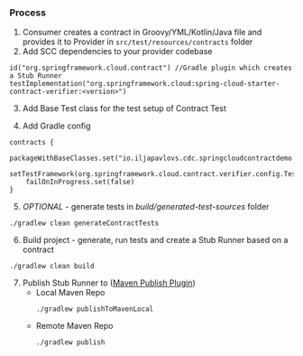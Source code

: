 ### Process

1. Consumer creates a contract in Groovy/YML/Kotlin/Java file and provides it to Provider in `src/test/resources/contracts` folder
2. Add SCC dependencies to your provider codebase

```
id("org.springframework.cloud.contract") //Gradle plugin which creates a Stub Runner
testImplementation("org.springframework.cloud:spring-cloud-starter-contract-verifier:<version>")
```

3. Add Base Test class for the test setup of Contract Test

4. Add Gradle config 
```
contracts {
    packageWithBaseClasses.set("io.iljapavlovs.cdc.springcloudcontractdemo.contractbase.provider")
    setTestFramework(org.springframework.cloud.contract.verifier.config.TestFramework.JUNIT5)
    failOnInProgress.set(false)
}
```
5. _OPTIONAL_ - generate tests in _build/generated-test-sources_ folder
```
./gradlew clean generateContractTests
```

6. Build project -  generate, run tests and create a Stub Runner based on a contract
```
./gradlew clean build 
```
7. Publish Stub Runner to ([Maven Publish Plugin](https://docs.gradle.org/current/userguide/publishing_maven.html))
    * Local Maven Repo
        ```
        ./gradlew publishToMavenLocal
        ```
    * Remote Maven Repo
      ```
      ./gradlew publish
      ```